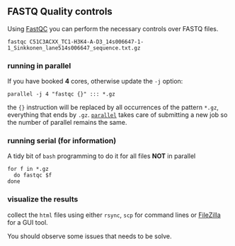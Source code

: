## FASTQ Quality controls

Using [FastQC](http://www.bioinformatics.babraham.ac.uk/projects/fastqc/) you can perform the necessary controls over FASTQ files.

```
fastqc C51C3ACXX_TC1-H3K4-A-D3_14s006647-1-1_Sinkkonen_lane514s006647_sequence.txt.gz
```


### running in parallel

If you have booked **4** cores, otherwise update the `-j` option:

```
parallel -j 4 "fastqc {}" ::: *.gz
```

the `{}` instruction will be replaced by all occurrences of the pattern `*.gz`, everything that ends by `.gz`. [`parallel`](http://www.gnu.org/software/parallel/) 
takes care of submitting a new job so the number of parallel remains the same.

### running serial (for information)

A tidy bit of `bash` programming to do it for all files **NOT** in parallel

```
for f in *.gz
  do fastqc $f
done
```

### visualize the results

collect the `html` files using either `rsync`, `scp` for command lines or [FileZilla](https://filezilla-project.org/download.php?type=client) for a GUI tool.

You should observe some issues that needs to be solve.
